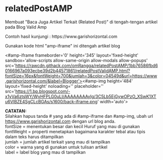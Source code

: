 # relatedPostAMP
<p>Membuat "Baca Juga Artikel Terkait (Related Post)" di tengah-tengan artikel pada Blog Valid Amp</p>
<p>Contoh hasil kunjungi : https://www.garishorizontal.com</p>
Gunakan kode html "amp-iframe" ini ditengah artikel blog

<#amp-iframe frameborder='0' height='345' layout='fixed-height' sandbox='allow-scripts allow-same-origin allow-modals allow-popups' src='https://rawcdn.githack.com/omRangga/relatedPostAMP/1bb76586fbd60166967a093ecbe39d2b44571861/relatedPostValidAMP.html?fontSize=16px&fontWeight=700&jumlah=3&color=04549d&url=https://www.garishorizontal.com/&label=Blogger'><#amp-img height='484' layout='fixed-height' noloading='' placeholder='' src='https://1.bp.blogspot.com/-x1yVa6ztsWY/WyHFPLG0uLI/AAAAAAAAyIg/3C5Lb5EjGywOPzO_XSwK1XTu6VlBZE4SgCLcBGAs/s1600/back-iframe.png' width='auto'></amp-img></amp-iframe>

<b>CATATAN:</b><br/>
Silahkan hapus tanda # yang ada di #amp-iframe dan #amp-img, ubah url https://www.garishorizontal.com dengan url blog anda.<br/>
fontSize = menentukan besar dan kecil Huruf yang mau di gunakan<br/>
fontWeight = properti menetapkan bagaimana karakter tebal atau tipis dalam teks harus ditampilkan<br/>
jumlah = jumlah artikel terkait yang mau di tampilkan<br/>
color = warna yang di gunakan untuk tulisan artikel<br/>
label = label blog yang mau di tampilkan
